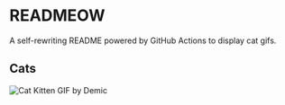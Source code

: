 # READMEOW

A self-rewriting README powered by GitHub Actions to display cat gifs.

## Cats

![Cat Kitten GIF by Demic](https://media3.giphy.com/media/3oriO0OEd9QIDdllqo/200.gif?cid=9acd02dadr6q2ayvwsqqb1pgx5vaivihupkvewp0mltordch&ep=v1_gifs_search&rid=200.gif&ct=g)
